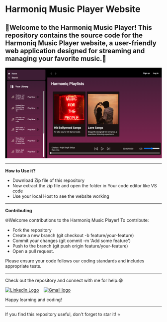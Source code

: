 # Harmoniq Music Player Website

🚀Welcome to the Harmoniq Music Player! This repository contains the source code for the Harmoniq Music Player website, a user-friendly web application designed for streaming and managing your favorite music.🚀
---
 ![ss](https://github.com/Khushisrivastava9/Harmoniq-Musicforall/blob/main/portfolio-img-3.png)

---

**How to Use it?**

- Download Zip file of this repository
- Now extract the zip file and open the folder in Your code editor like VS code
- Use your local Host to see the website working

---

**Contributing**

🌐Welcome contributions to the Harmoniq Music Player! To contribute:

- Fork the repository
- Create a new branch (git checkout -b feature/your-feature)
- Commit your changes (git commit -m 'Add some feature')
- Push to the branch (git push origin feature/your-feature)
- Open a pull request.

Please ensure your code follows our coding standards and includes appropriate tests.

-------------------------------------------------------

Check out the repository and connect with me for help.😁
<p align="left">
<a href="[https://www.linkedin.com/in/pulkitkmathur/](https://linkedin.com/in/khushi-srivastava-ab029621b/)"><img src="https://github.com/TheDudeThatCode/TheDudeThatCode/blob/master/Assets/Linkedin.svg" alt="Linkedin Logo" width="32"></a>&nbsp;&nbsp;&nbsp;
<a href="mailto:srivastavakhushi582@gmail.com"><img src="https://github.com/TheDudeThatCode/TheDudeThatCode/blob/master/Assets/Gmail.svg" alt="Gmail logo" height="32"></a>&nbsp;&nbsp;&nbsp;
</p>

Happy learning and coding!

---

If you find this repository useful, don't forget to star it! ⭐️
